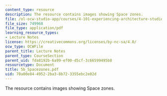 ```yaml
---
content_type: resource
description: The resource contains images showing Space zones.
file: /ol-ocw-studio-app/courses/4-101-experiencing-architecture-studio-spring-2003/70a00e8449522ba38b723355ebc2e02d_5b_Spacezones.pdf
file_size: 749968
file_type: application/pdf
learning_resource_types:
- Lecture Notes
license: https://creativecommons.org/licenses/by-nc-sa/4.0/
ocw_type: OCWFile
parent_title: Lecture Notes
parent_type: CourseSection
parent_uid: fda8192b-6a99-ef00-d5cf-3c66599495b8
resourcetype: Document
title: 5b_Spacezones.pdf
uid: 70a00e84-4952-2ba3-8b72-3355ebc2e02d
---
```

The resource contains images showing Space zones.